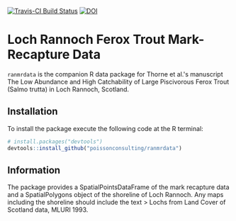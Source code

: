 <!-- README.md is generated from README.Rmd. Please edit that file -->
[![Travis-CI Build Status](https://travis-ci.org/poissonconsulting/ranmrdata.svg?branch=master)](https://travis-ci.org/poissonconsulting/ranmrdata) [![DOI](https://zenodo.org/badge/doi/10.5281/zenodo.51110.svg)](http://dx.doi.org/10.5281/zenodo.51110)

Loch Rannoch Ferox Trout Mark-Recapture Data
============================================

`ranmrdata` is the companion R data package for Thorne et al.'s manuscript The Low Abundance and High Catchability of Large Piscivorous Ferox Trout (Salmo trutta) in Loch Rannoch, Scotland.

Installation
------------

To install the package execute the following code at the R terminal:

``` r
# install.packages("devtools")
devtools::install_github("poissonconsulting/ranmrdata")
```

Information
-----------

The package provides a SpatialPointsDataFrame of the mark recapture data and a SpatialPolygons object of the shoreline of Loch Rannoch. Any maps including the shoreline should include the text &gt; Lochs from Land Cover of Scotland data, MLURI 1993.

